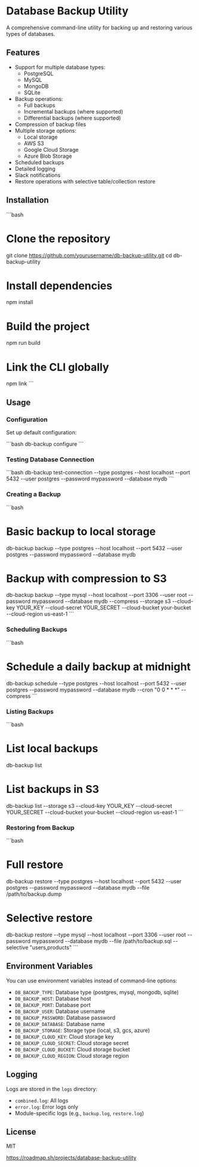 # Database Backup Utility

A comprehensive command-line utility for backing up and restoring various types of databases.

## Features

- Support for multiple database types:
  - PostgreSQL
  - MySQL
  - MongoDB
  - SQLite
- Backup operations:
  - Full backups
  - Incremental backups (where supported)
  - Differential backups (where supported)
- Compression of backup files
- Multiple storage options:
  - Local storage
  - AWS S3
  - Google Cloud Storage
  - Azure Blob Storage
- Scheduled backups
- Detailed logging
- Slack notifications
- Restore operations with selective table/collection restore

## Installation

\`\`\`bash
# Clone the repository
git clone https://github.com/yourusername/db-backup-utility.git
cd db-backup-utility

# Install dependencies
npm install

# Build the project
npm run build

# Link the CLI globally
npm link
\`\`\`

## Usage

### Configuration

Set up default configuration:

\`\`\`bash
db-backup configure
\`\`\`

### Testing Database Connection

\`\`\`bash
db-backup test-connection --type postgres --host localhost --port 5432 --user postgres --password mypassword --database mydb
\`\`\`

### Creating a Backup

\`\`\`bash
# Basic backup to local storage
db-backup backup --type postgres --host localhost --port 5432 --user postgres --password mypassword --database mydb

# Backup with compression to S3
db-backup backup --type mysql --host localhost --port 3306 --user root --password mypassword --database mydb --compress --storage s3 --cloud-key YOUR_KEY --cloud-secret YOUR_SECRET --cloud-bucket your-bucket --cloud-region us-east-1
\`\`\`

### Scheduling Backups

\`\`\`bash
# Schedule a daily backup at midnight
db-backup schedule --type postgres --host localhost --port 5432 --user postgres --password mypassword --database mydb --cron "0 0 * * *" --compress
\`\`\`

### Listing Backups

\`\`\`bash
# List local backups
db-backup list

# List backups in S3
db-backup list --storage s3 --cloud-key YOUR_KEY --cloud-secret YOUR_SECRET --cloud-bucket your-bucket --cloud-region us-east-1
\`\`\`

### Restoring from Backup

\`\`\`bash
# Full restore
db-backup restore --type postgres --host localhost --port 5432 --user postgres --password mypassword --database mydb --file /path/to/backup.dump

# Selective restore
db-backup restore --type mysql --host localhost --port 3306 --user root --password mypassword --database mydb --file /path/to/backup.sql --selective "users,products"
\`\`\`

## Environment Variables

You can use environment variables instead of command-line options:

- `DB_BACKUP_TYPE`: Database type (postgres, mysql, mongodb, sqlite)
- `DB_BACKUP_HOST`: Database host
- `DB_BACKUP_PORT`: Database port
- `DB_BACKUP_USER`: Database username
- `DB_BACKUP_PASSWORD`: Database password
- `DB_BACKUP_DATABASE`: Database name
- `DB_BACKUP_STORAGE`: Storage type (local, s3, gcs, azure)
- `DB_BACKUP_CLOUD_KEY`: Cloud storage key
- `DB_BACKUP_CLOUD_SECRET`: Cloud storage secret
- `DB_BACKUP_CLOUD_BUCKET`: Cloud storage bucket
- `DB_BACKUP_CLOUD_REGION`: Cloud storage region

## Logging

Logs are stored in the `logs` directory:

- `combined.log`: All logs
- `error.log`: Error logs only
- Module-specific logs (e.g., `backup.log`, `restore.log`)

## License

MIT

https://roadmap.sh/projects/database-backup-utility
